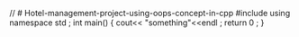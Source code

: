 // # Hotel-management-project-using-oops-concept-in-cpp
#include<iostream>
using namespace std ;
int main() {
cout<< "something"<<endl ;
return 0 ;
}
